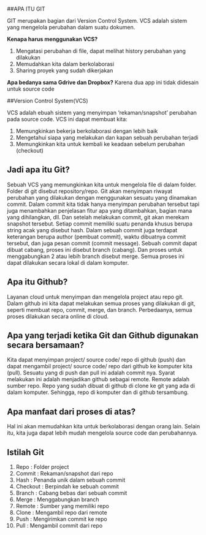 
##APA ITU GIT

GIT merupakan bagian dari Version Control System. VCS adalah sistem yang mengelola perubahan dalam suatu dokumen.

 **Kenapa harus menggunakan VCS?**
1. Mengatasi perubahan di file, dapat melihat history perubahan yang dilakukan
2. Memudahkan kita dalam berkolaborasi
3. Sharing proyek yang sudah dikerjakan

 **Apa bedanya sama Gdrive dan Dropbox?**
Karena dua app ini tidak didesain untuk source code

##Version Control System(VCS)

VCS adalah ebuah sistem yang menyimpan ‘rekaman/snapshot’ perubahan pada source code. 
VCS ini dapat membuat kita:
1. Memungkinkan bekerja berkolaborasi dengan lebih baik
2. Mengetahui siapa yang melakukan dan kapan sebuah perubahan terjadi
3. Memungkinkan kita untuk kembali ke keadaan sebelum perubahan (checkout)

## Jadi apa itu Git?

Sebuah VCS yang memungkinkan kita untuk mengelola file di dalam folder. Folder di git disebut repository/repo. Git akan menyimpan riwayat perubahan yang dilakukan dengan menggunakan sesuatu yang dinamakan commit. Dalam commit kita tidak hanya menyimpan perubahan tersebut tapi juga menambahkan penjelasan fitur apa yang ditambahkan, bagian mana yang dihilangkan, dll. Dan setelah melakukan commit, git akan merekam snapshot tersebut. Setiap commit memiliki suatu penanda khusus berupa string acak yang disebut hash. Dalam sebuah commit juga terdapat keterangan berupa author (pembuat commit), waktu dibuatnya commit tersebut, dan juga pesan commit (commit message). Sebuah commit dapat dibuat cabang, proses ini disebut branch (cabang). Dan proses untuk menggabungkan 2 atau lebih branch disebut merge. Semua proses ini dapat dilakukan secara lokal di dalam komputer.

## Apa itu Github?

Layanan cloud untuk menyimpan dan mengelola project atau repo git.  Dalam github ini kita dapat melakukan semua proses yang dilakukan di git, seperti membuat repo, commit, merge, dan branch. Perbedaanya, semua proses dilakukan secara online di cloud.  

## Apa yang terjadi ketika Git dan Github digunakan secara bersamaan?

Kita dapat menyimpan project/ source code/ repo di github (push) dan dapat mengambil project/ source code/ repo dari github ke komputer kita (pull). Sesuatu yang di push dan pull ini adalah commit nya. Syarat melakukan ini adalah menjadikan github sebagai remote. Remote adalah sumber repo. Repo yang sudah dibuat di github di clone ke git yang ada di dalam komputer. Sehingga, repo di komputer dan di github tersambung. 

## Apa manfaat dari proses di atas?

Hal ini akan memudahkan kita untuk berkolaborasi dengan orang lain. Selain itu, kita juga dapat lebih mudah mengelola source code dan perubahannya.

## Istilah Git

1. Repo : Folder project
2. Commit : Rekaman/snapshot dari repo
3. Hash : Penanda unik dalam sebuah commit
4. Checkout : Berpindah ke sebuah commit
5. Branch : Cabang bebas dari sebuah commit
6. Merge : Menggabungkan branch
7. Remote : Sumber yang memiliki repo
8. Clone : Mengambil repo dari remote
9. Push : Mengirimkan commit ke repo
10. Pull : Mengambil commit dari repo
